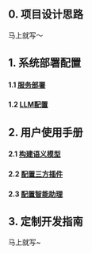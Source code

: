 ## 0. 项目设计思路
马上就写～

## 1. 系统部署配置
#### 1.1 [服务部署](https://github.com/tencentmusic/supersonic/wiki/服务部署与启动)
#### 1.2 [LLM配置](https://github.com/tencentmusic/supersonic/wiki/LLM配置)

## 2. 用户使用手册
#### 2.1 [构建语义模型](https://github.com/tencentmusic/supersonic/wiki/构建语义建模)
#### 2.2 [配置三方插件](https://github.com/tencentmusic/supersonic/wiki/配置第三方插件)
#### 2.3 [配置智能助理](https://github.com/tencentmusic/supersonic/wiki/配置智能助理)

## 3. 定制开发指南

马上就写~
